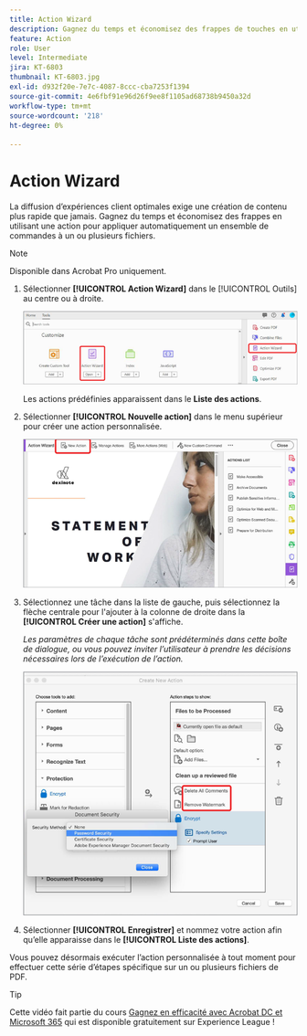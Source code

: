 ```yaml
---
title: Action Wizard
description: Gagnez du temps et économisez des frappes de touches en utilisant une action pour appliquer automatiquement un ensemble de commandes à un ou plusieurs fichiers
feature: Action
role: User
level: Intermediate
jira: KT-6803
thumbnail: KT-6803.jpg
exl-id: d932f20e-7e7c-4087-8ccc-cba7253f1394
source-git-commit: 4e6fbf91e96d26f9ee8f1105ad68738b9450a32d
workflow-type: tm+mt
source-wordcount: '218'
ht-degree: 0%

---
```


# Action Wizard

La diffusion d’expériences client optimales exige une création de contenu plus rapide que jamais. Gagnez du temps et économisez des frappes en utilisant une action pour appliquer automatiquement un ensemble de commandes à un ou plusieurs fichiers.

>[!NOTE]
>
>Disponible dans Acrobat Pro uniquement.

1. Sélectionner **[!UICONTROL Action Wizard]** dans le [!UICONTROL Outils] au centre ou à droite.

   ![Action Wizard étape 1](../assets/ActionWizard_1.png)

   Les actions prédéfinies apparaissent dans le **Liste des actions**.

1. Sélectionner **[!UICONTROL Nouvelle action]** dans le menu supérieur pour créer une action personnalisée.

   ![Action Wizard étape 2](../assets/ActionWizard_2.png)

1. Sélectionnez une tâche dans la liste de gauche, puis sélectionnez la flèche centrale pour l&#39;ajouter à la colonne de droite dans la **[!UICONTROL Créer une action]** s&#39;affiche.

   *Les paramètres de chaque tâche sont prédéterminés dans cette boîte de dialogue, ou vous pouvez inviter l’utilisateur à prendre les décisions nécessaires lors de l’exécution de l’action.*

   ![Action Wizard étape 3](../assets/ActionWizard_3.png)

1. Sélectionner **[!UICONTROL Enregistrer]** et nommez votre action afin qu’elle apparaisse dans le **[!UICONTROL Liste des actions]**.

Vous pouvez désormais exécuter l’action personnalisée à tout moment pour effectuer cette série d’étapes spécifique sur un ou plusieurs fichiers de PDF.

>[!TIP]
>
>Cette vidéo fait partie du cours [Gagnez en efficacité avec Acrobat DC et Microsoft 365](https://experienceleague.adobe.com/?recommended=Acrobat-U-1-2021.microsoft365) qui est disponible gratuitement sur Experience League !
